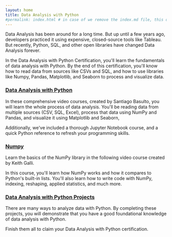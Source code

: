 ```yaml
---
layout: home
title: Data Analysis with Python
#permalink: index.html # in case of we remove the index.md file, this doc will be the index page
---
```


Data Analysis has been around for a long time. But up until a few years ago, developers practiced it using expensive, closed-source tools like Tableau. But recently, Python, SQL, and other open libraries have changed Data Analysis forever.

In the Data Analysis with Python Certification, you'll learn the fundamentals of data analysis with Python. By the end of this certification, you'll know how to read data from sources like CSVs and SQL, and how to use libraries like Numpy, Pandas, Matplotlib, and Seaborn to process and visualize data.

### [Data Analysis with Python](./data-visualization-with-d3/README.md)

In these comprehensive video courses, created by Santiago Basulto, you will learn the whole process of data analysis. You'll be reading data from multiple sources (CSV, SQL, Excel), process that data using NumPy and Pandas, and visualize it using Matplotlib and Seaborn,

Additionally, we've included a thorough Jupyter Notebook course, and a quick Python reference to refresh your programming skills.

### [Numpy](./json-apis-and-ajax/README.md)

Learn the basics of the NumPy library in the following video course created by Keith Galli.

In this course, you'll learn how NumPy works and how it compares to Python's built-in lists. You'll also learn how to write code with NumPy, indexing, reshaping, applied statistics, and much more.

### [Data Analysis with Python Projects](./data-visualization-projects/README.md)

There are many ways to analyze data with Python. By completing these projects, you will demonstrate that you have a good foundational knowledge of data analysis with Python.

Finish them all to claim your Data Analysis with Python certification.
